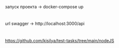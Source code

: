 #
запуск проекта ->
docker-compose up
#
url swagger ->
http://localhost:3000/api
#
https://github.com/kisilya/test-tasks/tree/main/nodeJS